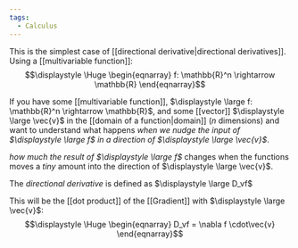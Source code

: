 ```yaml
---
tags:
  - Calculus
---
```

This is the simplest case of [[directional derivative|directional derivatives]]. Using a [[multivariable function]]:
$$\displaystyle \Huge \begin{eqnarray} 
f: \mathbb{R}^n \rightarrow \mathbb{R}
\end{eqnarray}$$

If you have some [[multivariable function]], $\displaystyle \large f: \mathbb{R}^n \rightarrow \mathbb{R}$, and some [[vector]] $\displaystyle \large \vec{v}$ in the [[domain of a function|domain]] (*n* dimensions) and want to understand what happens *when we nudge the input of $\displaystyle \large f$ in a direction of $\displaystyle \large \vec{v}$*.

*how much the result of $\displaystyle \large f$* changes when the functions moves a *tiny* amount into the direction of $\displaystyle \large \vec{v}$.

The *directional derivative* is defined as $\displaystyle \large D_vf$

This will be the [[dot product]] of the [[Gradient]] with $\displaystyle \large \vec{v}$:
$$\displaystyle \Huge \begin{eqnarray} 
D_vf = \nabla f \cdot\vec{v}
\end{eqnarray}$$

